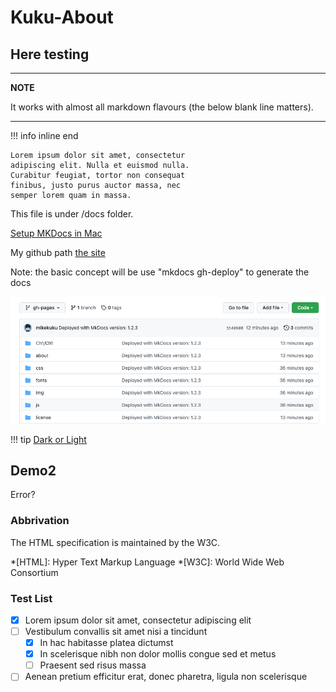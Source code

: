 # Kuku-About

## Here testing

---
**NOTE**

It works with almost all markdown flavours (the below blank line matters).

---

!!! info inline end

    Lorem ipsum dolor sit amet, consectetur
    adipiscing elit. Nulla et euismod nulla.
    Curabitur feugiat, tortor non consequat
    finibus, justo purus auctor massa, nec
    semper lorem quam in massa.

This file is under /docs folder.

[Setup MKDocs in Mac](https://suedbroecker.net/2021/01/25/how-to-install-mkdocs-on-mac-and-setup-the-integration-to-github-pages/)

My github path
[the site](https://github.com/mikekuku/MKDoc)

Note: 
the basic concept will be use "mkdocs gh-deploy" to generate the docs

![ref](img/../../img/gh-pages-branch.png)


!!! tip
    [Dark or Light](https://squidfunk.github.io/mkdocs-material/setup/changing-the-colors/?h=dark#system-preference)

## Demo2
Error?

### Abbrivation
The HTML specification is maintained by the W3C.

*[HTML]: Hyper Text Markup Language
*[W3C]: World Wide Web Consortium

### Test List
- [x] Lorem ipsum dolor sit amet, consectetur adipiscing elit
- [ ] Vestibulum convallis sit amet nisi a tincidunt
    * [x] In hac habitasse platea dictumst
    * [x] In scelerisque nibh non dolor mollis congue sed et metus
    * [ ] Praesent sed risus massa
- [ ] Aenean pretium efficitur erat, donec pharetra, ligula non scelerisque
